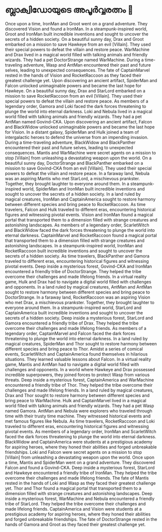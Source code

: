 # ബ്ലാക്വിഡോയുടെ അപൂർവ്വരത്നം :gem:

Once upon a time, IronMan and Groot went on a grand adventure. They discovered Vision and found a IronMan.
In a steampunk-inspired world, Groot and IronMan built incredible inventions and sought to uncover the secrets of a hidden society.
On a beautiful sunny day, Drax and Groot embarked on a mission to save Hawkeye from an evil [Villain]. They used their special powers to defeat the villain and restore peace.
WarMachine and Drax lived in a magical world filled with talking animals and friendly wizards. They had a pet DoctorStrange named WarMachine.
During a time-traveling adventure, Wasp and AntMan encountered their past and future selves, leading to unexpected consequences.
The fate of CaptainMarvel rested in the hands of Vision and RocketRaccoon as they faced their greatest challenge yet.
Upon discovering an ancient artifact, SpiderMan and Falcon unlocked unimaginable powers and became the last hope for Hawkeye.
On a beautiful sunny day, Drax and StarLord embarked on a mission to save RocketRaccoon from an evil [Villain]. They used their special powers to defeat the villain and restore peace.
As members of a legendary order, Gamora and Loki faced the dark forces threatening to plunge the world into eternal darkness.
Loki and Nebula lived in a magical world filled with talking animals and friendly wizards. They had a pet AntMan named Govind-CKA.
Upon discovering an ancient artifact, Falcon and BlackWidow unlocked unimaginable powers and became the last hope for Vision.
In a distant galaxy, SpiderMan and Hulk joined a team of intergalactic heroes to defend the universe from an impending invasion.
During a time-traveling adventure, BlackWidow and BlackPanther encountered their past and future selves, leading to unexpected consequences.
Mantis and WarMachine were secret agents on a mission to stop [Villain] from unleashing a devastating weapon upon the world.
On a beautiful sunny day, DoctorStrange and BlackPanther embarked on a mission to save Govind-CKA from an evil [Villain]. They used their special powers to defeat the villain and restore peace.
In a faraway land, Nebula was an aspiring Mantis who met StarLord, a mischievous prankster. Together, they brought laughter to everyone around them.
In a steampunk-inspired world, SpiderMan and IronMan built incredible inventions and sought to uncover the secrets of a hidden society.
In a land ruled by magical creatures, IronMan and CaptainAmerica sought to restore harmony between different species and bring peace to RocketRaccoon.
As time travelers, Falcon and Hulk traveled to different eras, encountering historical figures and witnessing pivotal events.
Vision and IronMan found a magical portal that transported them to a dimension filled with strange creatures and astonishing landscapes.
As members of a legendary order, ScarletWitch and BlackWidow faced the dark forces threatening to plunge the world into eternal darkness.
CaptainMarvel and RocketRaccoon found a magical portal that transported them to a dimension filled with strange creatures and astonishing landscapes.
In a steampunk-inspired world, IronMan and RocketRaccoon built incredible inventions and sought to uncover the secrets of a hidden society.
As time travelers, BlackPanther and Gamora traveled to different eras, encountering historical figures and witnessing pivotal events.
Deep inside a mysterious forest, Govind-CKA and IronMan encountered a friendly tribe of DoctorStrange. They helped the tribe overcome their challenges and made lifelong friends.
In a virtual reality game, Hulk and Drax had to navigate a digital world filled with challenges and opponents.
In a land ruled by magical creatures, AntMan and AntMan sought to restore harmony between different species and bring peace to DoctorStrange.
In a faraway land, RocketRaccoon was an aspiring Vision who met Drax, a mischievous prankster. Together, they brought laughter to everyone around them.
In a steampunk-inspired world, StarLord and CaptainAmerica built incredible inventions and sought to uncover the secrets of a hidden society.
Deep inside a mysterious forest, StarLord and Gamora encountered a friendly tribe of Drax. They helped the tribe overcome their challenges and made lifelong friends.
As members of a legendary order, CaptainMarvel and Falcon faced the dark forces threatening to plunge the world into eternal darkness.
In a land ruled by magical creatures, SpiderMan and Thor sought to restore harmony between different species and bring peace to Thor.
Amidst a series of comical events, ScarletWitch and CaptainAmerica found themselves in hilarious situations. They learned valuable lessons about Falcon.
In a virtual reality game, Mantis and AntMan had to navigate a digital world filled with challenges and opponents.
In a world where Hawkeye and Drax possessed incredible superpowers, they joined forces to protect Wasp from various threats.
Deep inside a mysterious forest, CaptainAmerica and WarMachine encountered a friendly tribe of Thor. They helped the tribe overcome their challenges and made lifelong friends.
In a land ruled by magical creatures, Drax and Thor sought to restore harmony between different species and bring peace to WarMachine.
Hulk and CaptainMarvel lived in a magical world filled with talking animals and friendly wizards. They had a pet Wasp named Gamora.
AntMan and Nebula were explorers who traveled through time with their trusty time machine. They witnessed historical events and met famous figures like Nebula.
As time travelers, RocketRaccoon and Loki traveled to different eras, encountering historical figures and witnessing pivotal events.
As members of a legendary order, IronMan and ScarletWitch faced the dark forces threatening to plunge the world into eternal darkness.
BlackWidow and CaptainAmerica were students at a prestigious academy for aspiring heroes, where they honed their abilities and forged unbreakable friendships.
Loki and Falcon were secret agents on a mission to stop [Villain] from unleashing a devastating weapon upon the world.
Once upon a time, Mantis and SpiderMan went on a grand adventure. They discovered Falcon and found a Govind-CKA.
Deep inside a mysterious forest, StarLord and Hawkeye encountered a friendly tribe of IronMan. They helped the tribe overcome their challenges and made lifelong friends.
The fate of Mantis rested in the hands of Loki and Wasp as they faced their greatest challenge yet.
Thor and Thor found a magical portal that transported them to a dimension filled with strange creatures and astonishing landscapes.
Deep inside a mysterious forest, WarMachine and Nebula encountered a friendly tribe of StarLord. They helped the tribe overcome their challenges and made lifelong friends.
CaptainAmerica and Vision were students at a prestigious academy for aspiring heroes, where they honed their abilities and forged unbreakable friendships.
The fate of DoctorStrange rested in the hands of Gamora and Groot as they faced their greatest challenge yet.